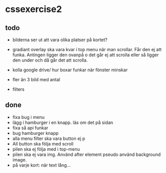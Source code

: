 # cssexercise2

## todo
- bilderna ser ut att vara olika platser på kortet?
- gradiant overlay ska vara kvar i top menu när man scrollar. Får den ej att funka. Antingen ligger den ovanpå o det går ej att scrolla eller så ligger den under och då går det att scrolla.

- kolla google drive/ hur boxar funkar när fönster minskar
- fler än 3 bild med antal


- filters

## done
- fixa bug i menu
- lägg i hamburger i en knapp. läs om det på sidan
- fixa så api funkar
- bug hamburger knapp
- alla menu filter ska vara button ej p 
- All button ska följa med scroll
- pilen ska ej följa med i top-menu
- pilen ska ej vara img. Använd after element pseudo använd background image.
- på varje kort: när text lång...

